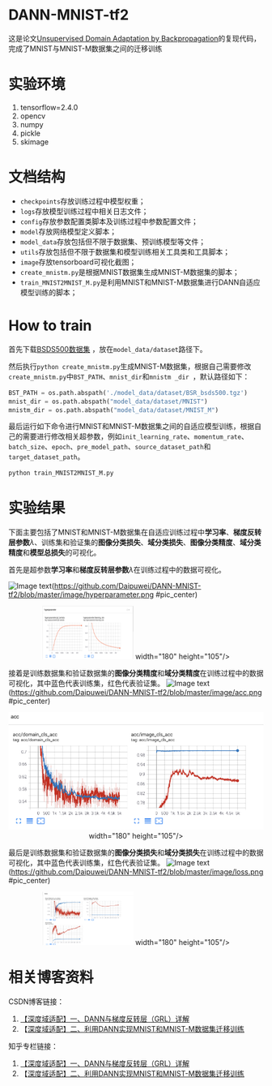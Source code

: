 ﻿# DANN-MNIST-tf2
这是论文[Unsupervised Domain Adaptation by Backpropagation](https://arxiv.org/abs/1409.7495)的复现代码，完成了MNIST与MNIST-M数据集之间的迁移训练

# 实验环境

 1. tensorflow=2.4.0
 2. opencv
 3. numpy
 4. pickle
 5. skimage

# 文档结构
- `checkpoints`存放训练过程中模型权重；
- `logs`存放模型训练过程中相关日志文件；
- `config`存放参数配置类脚本及训练过程中参数配置文件；
- `model`存放网络模型定义脚本；
- `model_data`存放包括但不限于数据集、预训练模型等文件；
- `utils`存放包括但不限于数据集和模型训练相关工具类和工具脚本；
- `image`存放tensorboard可视化截图；
- `create_mnistm.py`是根据MNIST数据集生成MNIST-M数据集的脚本；
- `train_MNIST2MNIST_M.py`是利用MNIST和MNIST-M数据集进行DANN自适应模型训练的脚本；


# How to train

 首先下载[BSDS500数据集](http://www.eecs.berkeley.edu/Research/Projects/CS/vision/grouping/BSR/BSR_bsds500.tgz) ，放在`model_data/dataset`路径下。

然后执行`python create_mnistm.py`生成MNIST-M数据集，根据自己需要修改`create_mnistm.py`中`BST_PATH`、`mnist_dir`和`mnistm _dir
`，默认路径如下：
```python
BST_PATH = os.path.abspath('./model_data/dataset/BSR_bsds500.tgz')
mnist_dir = os.path.abspath("model_data/dataset/MNIST")
mnistm_dir = os.path.abspath("model_data/dataset/MNIST_M")
```
最后运行如下命令进行MNIST和MNIST-M数据集之间的自适应模型训练，根据自己的需要进行修改相关超参数，例如`init_learning_rate`、`momentum_rate`、`batch_size`、`epoch`、`pre_model_path`、`source_dataset_path`和`target_dataset_path`。
```python
python train_MNIST2MNIST_M.py
```



#  实验结果
下面主要包括了MNIST和MNIST-M数据集在自适应训练过程中**学习率**、**梯度反转层参数**$\lambda$、训练集和验证集的**图像分类损失**、**域分类损失**、**图像分类精度**、**域分类精度**和**模型总损失**的可视化。

首先是超参数**学习率**和**梯度反转层参数**$\lambda$在训练过程中的数据可视化。

![Image text](img-3yqfw4ve-1627572978876)(https://github.com/Daipuwei/DANN-MNIST-tf2/blob/master/image/hyperparameter.png #pic_center)

<div align=center>
<img src="https://github.com/Daipuwei/DANN-MNIST-tf2/blob/master/image/hyperparameter.png" width="180" height="105"> width="180" height="105"/>
</div>


接着是训练数据集和验证数据集的**图像分类精度**和**域分类精度**在训练过程中的数据可视化，其中蓝色代表训练集，红色代表验证集。
![Image text](img-qQ7B4IuJ-1627573076952)(https://github.com/Daipuwei/DANN-MNIST-tf2/blob/master/image/acc.png #pic_center)
<div align=center>
<img src="https://github.com/Daipuwei/DANN-MNIST-tf2/blob/master/image/acc.png"> width="180" height="105"/>
</div>

最后是训练数据集和验证数据集的**图像分类损失**和**域分类损失**在训练过程中的数据可视化，其中蓝色代表训练集，红色代表验证集。
![Image text](img-OCYptwvW-1627573176856)(https://github.com/Daipuwei/DANN-MNIST-tf2/blob/master/image/loss.png #pic_center)
<div align=center>
<img src="https://github.com/Daipuwei/DANN-MNIST-tf2/blob/master/image/loss.png" width="180" height="105"> width="180" height="105"/>
</div>



#  相关博客资料

 CSDN博客链接：

 1. [【深度域适配】一、DANN与梯度反转层（GRL）详解](https://daipuweiai.blog.csdn.net/article/details/104478550)
 2. 【[深度域适配】二、利用DANN实现MNIST和MNIST-M数据集迁移训练](https://daipuweiai.blog.csdn.net/article/details/104495520)

知乎专栏链接：
 1. [【深度域适配】一、DANN与梯度反转层（GRL）详解](https://zhuanlan.zhihu.com/p/109051269)
 2. 【[深度域适配】二、利用DANN实现MNIST和MNIST-M数据集迁移训练](https://zhuanlan.zhihu.com/p/109057360)
